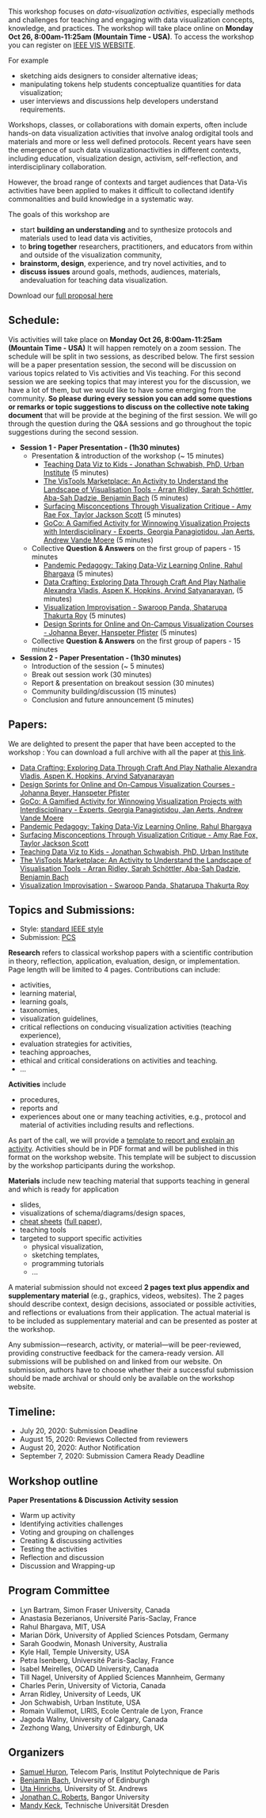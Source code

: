 This workshop focuses on _data-visualization activities_, especially methods and challenges for teaching and engaging with data visualization concepts, knowledge, and practices. The workshop will take place online on __Monday Oct 26, 8:00am-11:25am (Mountain Time - USA)__. To access the workshop you can register on [IEEE VIS WEBSITE](http://ieeevis.org/year/2020/info/registration/conference-registration).

For example
* sketching aids designers to consider alternative ideas; 
* manipulating tokens help students conceptualize quantities for data visualization; 
* user interviews and discussions help developers understand requirements. 

Workshops, classes, or collaborations with domain experts, often include hands-on data visualization activities that involve analog ordigital tools and materials and more or less well defined protocols. Recent years have seen the emergence of such data visualizationactivities in different contexts, including education, visualization design, activism, self-reflection, and interdisciplinary collaboration. 

However, the  broad  range of contexts and  target audiences that Data-Vis activities have been applied to makes it difficult to collectand identify commonalities and build knowledge in a systematic way. 

The goals of this workshop are

* start __building an understanding__ and to synthesize protocols and materials used to lead data vis activities,
* to __bring together__ researchers, practitioners, and educators from within and outside of the visualization community,
* __brainstorm, design__, experience, and try novel activities, and to 
* __discuss issues__ around goals, methods, audiences, materials, andevaluation for teaching data visualization.

Download our [full proposal here](VIS2020_Teaching_Workshop.pdf)

## Schedule:

Vis activities will take place on __Monday Oct 26, 8:00am-11:25am (Mountain Time - USA)__ 
It will happen remotely on a zoom session. The schedule will be split in two sessions, as described below. The first session will be a paper presentation session, the second will be discussion on various topics related to Vis activities and Vis teaching. For this second session we are seeking topics that may interest you for the discussion, we have a lot of them, but we would like to have some emerging from the community. __So please during every session you can add some questions or remarks or topic suggestions to discuss on the collective note taking document__ that will be provide at the begining of the first session.  We will go through the question during the Q&A sessions and go throughout the topic suggestions during the second session. 


* __Session 1 - Paper Presentation - (1h30 minutes)__
  * Presentation & introduction of the workshop (~ 15 minutes)
    *  [Teaching Data Viz to Kids - Jonathan Schwabish, PhD, Urban Institute](papers/7405-Schwabish-Jonathan.pdf) (5 minutes)
    * [The VisTools Marketplace: An Activity to Understand the Landscape of Visualisation Tools - Arran Ridley, Sarah Schöttler, Aba-Sah Dadzie, Benjamin Bach](papers/1412-Ridley-Arran.pdf)  (5 minutes)
    * [Surfacing Misconceptions Through Visualization Critique -  Amy Rae Fox, Taylor Jackson Scott](papers/2156-Fox-Amy.pdf) (5 minutes)
    * [GoCo: A Gamified Activity for Winnowing Visualization Projects with Interdisciplinary  -  Experts, Georgia Panagiotidou, Jan Aerts, Andrew Vande Moere](papers/2154-Panagiotidou-Georgia.pdf)  (5 minutes)
  * Collective __Question & Answers__ on the first group of  papers - 15 minutes 
    * [Pandemic Pedagogy: Taking Data-Viz Learning Online,  Rahul Bhargava](papers/2067-Bhargava-Rahul.pdf) (5 minutes)
    * [Data Crafting: Exploring Data Through Craft And Play Nathalie Alexandra Vladis, Aspen K. Hopkins, Arvind Satyanarayan](papers/3670-Hopkins-Aspen-1column.pdf), (5 minutes) 
    *  [Visualization Improvisation -  Swaroop Panda, Shatarupa Thakurta Roy](papers/vis20s-sub3029-cam-i26-footer.pdf) (5 minutes)
    *  [Design Sprints for Online and On-Campus Visualization Courses -  Johanna Beyer, Hanspeter Pfister](papers/9456-Beyer-Johanna.pdf) (5 minutes)
  * Collective __Question & Answers__ on the first group of  papers - 15 minutes 
* __Session 2 - Paper Presentation  - (1h30 minutes)__
  * Introduction of the session			(~ 5 minutes)
  * Break out session work 			    (30 minutes)
  * Report & presentation on breakout session 	(30 minutes)
  * Community building/discussion		(15 minutes)
  * Conclusion and future announcement 	(5 minutes)



## Papers: 

We are delighted to present the paper that have been accepted to the workshop : 
You can download a full archive with all the paper at [this link](papers/2020-Vis-activities-Archive.zip). 

* [Data Crafting: Exploring Data Through Craft And Play Nathalie Alexandra Vladis, Aspen K. Hopkins, Arvind Satyanarayan](papers/3670-Hopkins-Aspen-1column.pdf)
* [Design Sprints for Online and On-Campus Visualization Courses -  Johanna Beyer, Hanspeter Pfister](papers/9456-Beyer-Johanna.pdf)
* [GoCo: A Gamified Activity for Winnowing Visualization Projects with Interdisciplinary  -  Experts, Georgia Panagiotidou, Jan Aerts, Andrew Vande Moere](papers/2154-Panagiotidou-Georgia.pdf)
* [Pandemic Pedagogy: Taking Data-Viz Learning Online,  Rahul Bhargava](papers/2067-Bhargava-Rahul.pdf)
* [Surfacing Misconceptions Through Visualization Critique -  Amy Rae Fox, Taylor Jackson Scott](papers/2156-Fox-Amy.pdf) 
* [Teaching Data Viz to Kids - Jonathan Schwabish, PhD, Urban Institute](papers/7405-Schwabish-Jonathan.pdf)
* [The VisTools Marketplace: An Activity to Understand the Landscape of Visualisation Tools - Arran Ridley, Sarah Schöttler, Aba-Sah Dadzie, Benjamin Bach](papers/1412-Ridley-Arran.pdf) 
* [Visualization Improvisation -  Swaroop Panda, Shatarupa Thakurta Roy](papers/vis20s-sub3029-cam-i26-footer.pdf)



## Topics and Submissions: 

* Style: [standard IEEE style](http://vgtc.org/publications/journal)
* Submission: [PCS](https://new.precisionconference.com)

__Research__ refers to classical workshop papers with a scientific contribution in theory, reflection, application, evaluation, design, or implementation. Page length will be limited to 4 pages. Contributions can include: 
* activities, 
* learning material,
* learning goals,
* taxonomies,
* visualization guidelines,
* critical reflections on conducing visualization activities (teaching experience),
* evaluation strategies for activities, 
* teaching approaches, 
* ethical and critical considerations on activities and teaching.
* ...

__Activities__ include 
* procedures, 
* reports and 
* experiences about one or many teaching activities, e.g., protocol and material of activities including results and reflections. 


As part of the call, we will provide a [template to report and explain an activity](activity-template). Activities should be in PDF format and will be published in this format on the workshop website. This template will be subject to discussion by the workshop participants during the workshop.

__Materials__ include new teaching material that supports teaching in general and which is ready for application 
* slides, 
* visualizations of schema/diagrams/design spaces, 
* [cheat sheets](http://visualizationcheatsheets.github.io) ([full paper](https://visualizationcheatsheets.github.io/Wang2020cheatsheets.pdf)), 
* teaching tools
* targeted to support specific activities 
  * physical visualization, 
  * sketching templates, 
  * programming tutorials
  * ... 
  

A material submission should not exceed __2 pages text plus appendix and supplementary material__ (e.g., graphics, videos, websites). The 2 pages should describe context, design decisions, associated or possible activities, and reflections or evaluations from their application. The actual material is to be included as supplementary material and can be presented as poster at the workshop.

Any submission—research, activity, or material—will be peer-reviewed, providing constructive feedback for the camera-ready version. All submissions will be published on and linked from our website. On submission, authors have to choose whether their a successful submission should be made archival or should only be available on the workshop website.

## Timeline:

* July 20, 2020: Submission Deadline
* August 15, 2020: Reviews Collected from reviewers
* August 20, 2020: Author Notification
* September 7, 2020: Submission Camera Ready Deadline

## Workshop outline

__Paper Presentations & Discussion__
__Activity session__ 
* Warm up activity
* Identifying activities challenges
* Voting and grouping on challenges
* Creating & discussing activities
* Testing the activities
* Reflection and discussion
* Discussion and Wrapping-up

## Program Committee

* Lyn Bartram, Simon Fraser University, Canada
* Anastasia Bezerianos, Université Paris-Saclay, France
* Rahul Bhargava, MIT, USA
* Marian Dörk, University of Applied Sciences Potsdam, Germany
* Sarah Goodwin, Monash University, Australia
* Kyle Hall, Temple University, USA
* Petra Isenberg, Université Paris-Saclay, France
* Isabel Meirelles, OCAD University, Canada
* Till Nagel, University of Applied Sciences Mannheim, Germany
* Charles Perin, University of Victoria, Canada
* Arran Ridley, University of Leeds, UK
* Jon Schwabish, Urban Institute, USA
* Romain Vuillemot, LIRIS, Ecole Centrale de Lyon, France
* Jagoda Walny, University of Calgary, Canada
* Zezhong Wang, University of Edinburgh, UK

## Organizers

* [Samuel Huron](https://perso.telecom-paristech.fr/shuron/#!index.md), Telecom Paris, Institut Polytechnique de Paris
* [Benjamin Bach](http://benjbach.me), University of Edinburgh 
* [Uta Hinrichs](http://utahinrichs.de), University of St. Andrews
* [Jonathan C. Roberts](https://www.bangor.ac.uk/computer-science-and-electronic-engineering/staff/jonathan-roberts/en), Bangor University
* [Mandy Keck](http://www.visual-search.org), Technische Universität Dresden






